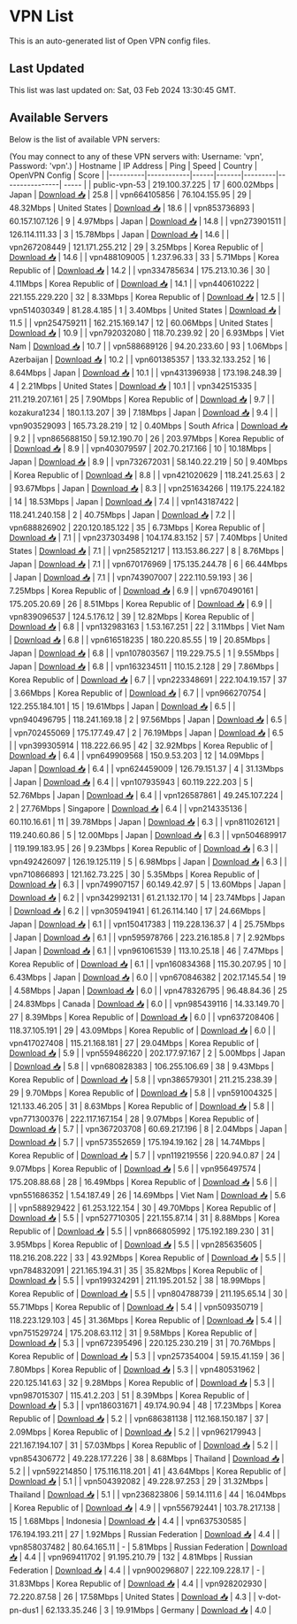 # VPN List

This is an auto-generated list of Open VPN config files.

## Last Updated

This list was last updated on: Sat, 03 Feb 2024 13:30:45 GMT.

## Available Servers

Below is the list of available VPN servers:

(You may connect to any of these VPN servers with: Username: 'vpn', Password: 'vpn'.)
| Hostname | IP Address | Ping | Speed | Country | OpenVPN Config | Score |
|----------|------------|------|-------|---------|----------------| ----- |
| public-vpn-53 | 219.100.37.225 | 17 | 600.02Mbps | Japan | [Download 📥](./configs/server_0_JP.ovpn) | 25.8 |
| vpn664105856 | 76.104.155.95 | 29 | 48.32Mbps | United States | [Download 📥](./configs/server_1_US.ovpn) | 18.6 |
| vpn853736893 | 60.157.107.126 | 9 | 4.97Mbps | Japan | [Download 📥](./configs/server_2_JP.ovpn) | 14.8 |
| vpn273901511 | 126.114.111.33 | 3 | 15.78Mbps | Japan | [Download 📥](./configs/server_3_JP.ovpn) | 14.6 |
| vpn267208449 | 121.171.255.212 | 29 | 3.25Mbps | Korea Republic of | [Download 📥](./configs/server_4_KR.ovpn) | 14.6 |
| vpn488109005 | 1.237.96.33 | 33 | 5.71Mbps | Korea Republic of | [Download 📥](./configs/server_5_KR.ovpn) | 14.2 |
| vpn334785634 | 175.213.10.36 | 30 | 4.11Mbps | Korea Republic of | [Download 📥](./configs/server_6_KR.ovpn) | 14.1 |
| vpn440610222 | 221.155.229.220 | 32 | 8.33Mbps | Korea Republic of | [Download 📥](./configs/server_7_KR.ovpn) | 12.5 |
| vpn514030349 | 81.28.4.185 | 1 | 3.40Mbps | United States | [Download 📥](./configs/server_8_US.ovpn) | 11.5 |
| vpn254759211 | 162.215.169.147 | 12 | 60.06Mbps | United States | [Download 📥](./configs/server_9_US.ovpn) | 10.9 |
| vpn792032080 | 118.70.239.92 | 20 | 6.93Mbps | Viet Nam | [Download 📥](./configs/server_10_VN.ovpn) | 10.7 |
| vpn588689126 | 94.20.233.60 | 93 | 1.06Mbps | Azerbaijan | [Download 📥](./configs/server_11_AZ.ovpn) | 10.2 |
| vpn601385357 | 133.32.133.252 | 16 | 8.64Mbps | Japan | [Download 📥](./configs/server_12_JP.ovpn) | 10.1 |
| vpn431396938 | 173.198.248.39 | 4 | 2.21Mbps | United States | [Download 📥](./configs/server_13_US.ovpn) | 10.1 |
| vpn342515335 | 211.219.207.161 | 25 | 7.90Mbps | Korea Republic of | [Download 📥](./configs/server_14_KR.ovpn) | 9.7 |
| kozakura1234 | 180.1.13.207 | 39 | 7.18Mbps | Japan | [Download 📥](./configs/server_15_JP.ovpn) | 9.4 |
| vpn903529093 | 165.73.28.219 | 12 | 0.40Mbps | South Africa | [Download 📥](./configs/server_16_ZA.ovpn) | 9.2 |
| vpn865688150 | 59.12.190.70 | 26 | 203.97Mbps | Korea Republic of | [Download 📥](./configs/server_17_KR.ovpn) | 8.9 |
| vpn403079597 | 202.70.217.166 | 10 | 10.18Mbps | Japan | [Download 📥](./configs/server_18_JP.ovpn) | 8.9 |
| vpn732672031 | 58.140.22.219 | 50 | 9.40Mbps | Korea Republic of | [Download 📥](./configs/server_19_KR.ovpn) | 8.8 |
| vpn421020629 | 118.241.25.63 | 2 | 93.67Mbps | Japan | [Download 📥](./configs/server_20_JP.ovpn) | 8.3 |
| vpn251634266 | 119.175.224.182 | 14 | 18.53Mbps | Japan | [Download 📥](./configs/server_21_JP.ovpn) | 7.4 |
| vpn143187422 | 118.241.240.158 | 2 | 40.75Mbps | Japan | [Download 📥](./configs/server_22_JP.ovpn) | 7.2 |
| vpn688826902 | 220.120.185.122 | 35 | 6.73Mbps | Korea Republic of | [Download 📥](./configs/server_23_KR.ovpn) | 7.1 |
| vpn237303498 | 104.174.83.152 | 57 | 7.40Mbps | United States | [Download 📥](./configs/server_24_US.ovpn) | 7.1 |
| vpn258521217 | 113.153.86.227 | 8 | 8.76Mbps | Japan | [Download 📥](./configs/server_25_JP.ovpn) | 7.1 |
| vpn670176969 | 175.135.244.78 | 6 | 66.44Mbps | Japan | [Download 📥](./configs/server_26_JP.ovpn) | 7.1 |
| vpn743907007 | 222.110.59.193 | 36 | 7.25Mbps | Korea Republic of | [Download 📥](./configs/server_27_KR.ovpn) | 6.9 |
| vpn670490161 | 175.205.20.69 | 26 | 8.51Mbps | Korea Republic of | [Download 📥](./configs/server_28_KR.ovpn) | 6.9 |
| vpn839096537 | 124.5.176.12 | 39 | 12.82Mbps | Korea Republic of | [Download 📥](./configs/server_29_KR.ovpn) | 6.8 |
| vpn132983163 | 1.53.167.251 | 22 | 3.11Mbps | Viet Nam | [Download 📥](./configs/server_30_VN.ovpn) | 6.8 |
| vpn616518235 | 180.220.85.55 | 19 | 20.85Mbps | Japan | [Download 📥](./configs/server_31_JP.ovpn) | 6.8 |
| vpn107803567 | 119.229.75.5 | 1 | 9.55Mbps | Japan | [Download 📥](./configs/server_32_JP.ovpn) | 6.8 |
| vpn163234511 | 110.15.2.128 | 29 | 7.86Mbps | Korea Republic of | [Download 📥](./configs/server_33_KR.ovpn) | 6.7 |
| vpn223348691 | 222.104.19.157 | 37 | 3.66Mbps | Korea Republic of | [Download 📥](./configs/server_34_KR.ovpn) | 6.7 |
| vpn966270754 | 122.255.184.101 | 15 | 19.61Mbps | Japan | [Download 📥](./configs/server_35_JP.ovpn) | 6.5 |
| vpn940496795 | 118.241.169.18 | 2 | 97.56Mbps | Japan | [Download 📥](./configs/server_36_JP.ovpn) | 6.5 |
| vpn702455069 | 175.177.49.47 | 2 | 76.19Mbps | Japan | [Download 📥](./configs/server_37_JP.ovpn) | 6.5 |
| vpn399305914 | 118.222.66.95 | 42 | 32.92Mbps | Korea Republic of | [Download 📥](./configs/server_38_KR.ovpn) | 6.4 |
| vpn649909568 | 150.9.53.203 | 12 | 14.09Mbps | Japan | [Download 📥](./configs/server_39_JP.ovpn) | 6.4 |
| vpn624459009 | 126.79.151.37 | 4 | 31.13Mbps | Japan | [Download 📥](./configs/server_40_JP.ovpn) | 6.4 |
| vpn107935943 | 60.119.222.203 | 5 | 52.76Mbps | Japan | [Download 📥](./configs/server_41_JP.ovpn) | 6.4 |
| vpn126587861 | 49.245.107.224 | 2 | 27.76Mbps | Singapore | [Download 📥](./configs/server_42_SG.ovpn) | 6.4 |
| vpn214335136 | 60.110.16.61 | 11 | 39.78Mbps | Japan | [Download 📥](./configs/server_43_JP.ovpn) | 6.3 |
| vpn811026121 | 119.240.60.86 | 5 | 12.00Mbps | Japan | [Download 📥](./configs/server_44_JP.ovpn) | 6.3 |
| vpn504689917 | 119.199.183.95 | 26 | 9.23Mbps | Korea Republic of | [Download 📥](./configs/server_45_KR.ovpn) | 6.3 |
| vpn492426097 | 126.19.125.119 | 5 | 6.98Mbps | Japan | [Download 📥](./configs/server_46_JP.ovpn) | 6.3 |
| vpn710866893 | 121.162.73.225 | 30 | 5.35Mbps | Korea Republic of | [Download 📥](./configs/server_47_KR.ovpn) | 6.3 |
| vpn749907157 | 60.149.42.97 | 5 | 13.60Mbps | Japan | [Download 📥](./configs/server_48_JP.ovpn) | 6.2 |
| vpn342992131 | 61.21.132.170 | 14 | 23.74Mbps | Japan | [Download 📥](./configs/server_49_JP.ovpn) | 6.2 |
| vpn305941941 | 61.26.114.140 | 17 | 24.66Mbps | Japan | [Download 📥](./configs/server_50_JP.ovpn) | 6.1 |
| vpn150417383 | 119.228.136.37 | 4 | 25.75Mbps | Japan | [Download 📥](./configs/server_51_JP.ovpn) | 6.1 |
| vpn595978766 | 223.216.185.8 | 7 | 2.92Mbps | Japan | [Download 📥](./configs/server_52_JP.ovpn) | 6.1 |
| vpn961061539 | 113.10.25.18 | 46 | 7.47Mbps | Korea Republic of | [Download 📥](./configs/server_53_KR.ovpn) | 6.1 |
| vpn160834368 | 115.30.207.95 | 10 | 6.43Mbps | Japan | [Download 📥](./configs/server_54_JP.ovpn) | 6.0 |
| vpn670846382 | 202.17.145.54 | 19 | 4.58Mbps | Japan | [Download 📥](./configs/server_55_JP.ovpn) | 6.0 |
| vpn478326795 | 96.48.84.36 | 25 | 24.83Mbps | Canada | [Download 📥](./configs/server_56_CA.ovpn) | 6.0 |
| vpn985439116 | 14.33.149.70 | 27 | 8.39Mbps | Korea Republic of | [Download 📥](./configs/server_57_KR.ovpn) | 6.0 |
| vpn637208406 | 118.37.105.191 | 29 | 43.09Mbps | Korea Republic of | [Download 📥](./configs/server_58_KR.ovpn) | 6.0 |
| vpn417027408 | 115.21.168.181 | 27 | 29.04Mbps | Korea Republic of | [Download 📥](./configs/server_59_KR.ovpn) | 5.9 |
| vpn559486220 | 202.177.97.167 | 2 | 5.00Mbps | Japan | [Download 📥](./configs/server_60_JP.ovpn) | 5.8 |
| vpn680828383 | 106.255.106.69 | 38 | 9.43Mbps | Korea Republic of | [Download 📥](./configs/server_61_KR.ovpn) | 5.8 |
| vpn386579301 | 211.215.238.39 | 29 | 9.70Mbps | Korea Republic of | [Download 📥](./configs/server_62_KR.ovpn) | 5.8 |
| vpn591004325 | 121.133.46.205 | 31 | 8.63Mbps | Korea Republic of | [Download 📥](./configs/server_63_KR.ovpn) | 5.8 |
| vpn771300376 | 222.117.167.154 | 28 | 9.07Mbps | Korea Republic of | [Download 📥](./configs/server_64_KR.ovpn) | 5.7 |
| vpn367203708 | 60.69.217.196 | 8 | 2.04Mbps | Japan | [Download 📥](./configs/server_65_JP.ovpn) | 5.7 |
| vpn573552659 | 175.194.19.162 | 28 | 14.74Mbps | Korea Republic of | [Download 📥](./configs/server_66_KR.ovpn) | 5.7 |
| vpn119219556 | 220.94.0.87 | 24 | 9.07Mbps | Korea Republic of | [Download 📥](./configs/server_67_KR.ovpn) | 5.6 |
| vpn956497574 | 175.208.88.68 | 28 | 16.49Mbps | Korea Republic of | [Download 📥](./configs/server_68_KR.ovpn) | 5.6 |
| vpn551686352 | 1.54.187.49 | 26 | 14.69Mbps | Viet Nam | [Download 📥](./configs/server_69_VN.ovpn) | 5.6 |
| vpn588929422 | 61.253.122.154 | 30 | 49.70Mbps | Korea Republic of | [Download 📥](./configs/server_70_KR.ovpn) | 5.5 |
| vpn527710305 | 221.155.87.14 | 31 | 8.88Mbps | Korea Republic of | [Download 📥](./configs/server_71_KR.ovpn) | 5.5 |
| vpn866805992 | 175.192.189.230 | 31 | 3.95Mbps | Korea Republic of | [Download 📥](./configs/server_72_KR.ovpn) | 5.5 |
| vpn285635605 | 118.216.208.222 | 33 | 43.92Mbps | Korea Republic of | [Download 📥](./configs/server_73_KR.ovpn) | 5.5 |
| vpn784832091 | 221.165.194.31 | 35 | 35.82Mbps | Korea Republic of | [Download 📥](./configs/server_74_KR.ovpn) | 5.5 |
| vpn199324291 | 211.195.201.52 | 38 | 18.99Mbps | Korea Republic of | [Download 📥](./configs/server_75_KR.ovpn) | 5.5 |
| vpn804788739 | 211.195.65.14 | 30 | 55.71Mbps | Korea Republic of | [Download 📥](./configs/server_76_KR.ovpn) | 5.4 |
| vpn509350719 | 118.223.129.103 | 45 | 31.36Mbps | Korea Republic of | [Download 📥](./configs/server_77_KR.ovpn) | 5.4 |
| vpn751529724 | 175.208.63.112 | 31 | 9.58Mbps | Korea Republic of | [Download 📥](./configs/server_78_KR.ovpn) | 5.3 |
| vpn672395496 | 220.125.230.219 | 31 | 70.76Mbps | Korea Republic of | [Download 📥](./configs/server_79_KR.ovpn) | 5.3 |
| vpn257354004 | 59.15.41.159 | 36 | 7.80Mbps | Korea Republic of | [Download 📥](./configs/server_80_KR.ovpn) | 5.3 |
| vpn480531962 | 220.125.141.63 | 32 | 9.28Mbps | Korea Republic of | [Download 📥](./configs/server_81_KR.ovpn) | 5.3 |
| vpn987015307 | 115.41.2.203 | 51 | 8.39Mbps | Korea Republic of | [Download 📥](./configs/server_82_KR.ovpn) | 5.3 |
| vpn186031671 | 49.174.90.94 | 48 | 17.23Mbps | Korea Republic of | [Download 📥](./configs/server_83_KR.ovpn) | 5.2 |
| vpn686381138 | 112.168.150.187 | 37 | 2.09Mbps | Korea Republic of | [Download 📥](./configs/server_84_KR.ovpn) | 5.2 |
| vpn962179943 | 221.167.194.107 | 31 | 57.03Mbps | Korea Republic of | [Download 📥](./configs/server_85_KR.ovpn) | 5.2 |
| vpn854306772 | 49.228.177.226 | 38 | 8.68Mbps | Thailand | [Download 📥](./configs/server_86_TH.ovpn) | 5.2 |
| vpn592214850 | 175.116.118.201 | 41 | 43.64Mbps | Korea Republic of | [Download 📥](./configs/server_87_KR.ovpn) | 5.1 |
| vpn504392082 | 49.228.97.253 | 29 | 31.32Mbps | Thailand | [Download 📥](./configs/server_88_TH.ovpn) | 5.1 |
| vpn236823806 | 59.14.111.6 | 44 | 16.04Mbps | Korea Republic of | [Download 📥](./configs/server_89_KR.ovpn) | 4.9 |
| vpn556792441 | 103.78.217.138 | 15 | 1.68Mbps | Indonesia | [Download 📥](./configs/server_90_ID.ovpn) | 4.4 |
| vpn637530585 | 176.194.193.211 | 27 | 1.92Mbps | Russian Federation | [Download 📥](./configs/server_91_RU.ovpn) | 4.4 |
| vpn858037482 | 80.64.165.11 | - | 5.81Mbps | Russian Federation | [Download 📥](./configs/server_92_RU.ovpn) | 4.4 |
| vpn969411702 | 91.195.210.79 | 132 | 4.81Mbps | Russian Federation | [Download 📥](./configs/server_93_RU.ovpn) | 4.4 |
| vpn900296807 | 222.109.228.17 | - | 31.83Mbps | Korea Republic of | [Download 📥](./configs/server_94_KR.ovpn) | 4.4 |
| vpn928202930 | 72.220.87.58 | 26 | 17.58Mbps | United States | [Download 📥](./configs/server_95_US.ovpn) | 4.3 |
| v-dot-pn-dus1 | 62.133.35.246 | 3 | 19.91Mbps | Germany | [Download 📥](./configs/server_96_DE.ovpn) | 4.0 |
